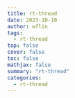 ```yaml
---
title: rt-thread
date: 2023-10-10
author: wflin
tags:
  - rt-thread
top: false
cover: false
toc: false
mathjax: false
summary: "rt-thread"
categories:
  - rt-thread
---
```


